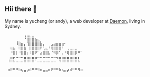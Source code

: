 ## Hii there 🍺

<!--
**Yucheng-Yan/Yucheng-Yan** is a ✨ _special_ ✨ repository because its `README.md` (this file) appears on your GitHub profile.

Here are some ideas to get you started:

- 🔭 I’m currently working on ...
- 🌱 I’m currently learning ...
- 👯 I’m looking to collaborate on ...
- 🤔 I’m looking for help with ...
- 💬 Ask me about ...
- 📫 How to reach me: ...
- 😄 Pronouns: ...
- ⚡ Fun fact: ...
-->

My name is yucheng (or andy), a web developer at [Daemon](https://www.daemon.com.au/), living in Sydney.
```plaintext⠀⠀⠀⠀⠀⠀⠀⠀⠀⠀⠀⠀⠀⠀⠀⠀⠀⠀⠀⠀⠀⠀⠀⠀⠀⠀⠀⠀⠀⠀
⠀⠀⠀⠀⠀⠀⠀⢠⣤⣄⣀⠀⠀⠀⠀⠀⠀⠀⠀⠀⠀⠀⠀⠀⠀⠀⠀⠀⠀⠀
⠀⠀⠀⠀⢀⡀⠀⠈⣿⣿⣿⣷⣦⡀⠀⠀⠀⠀⠀⠀⠀⠀⠀⠀⠀⠀⠀⠀⠀⠀
⠀⠀⠀⠀⠸⣿⣶⡄⢹⣿⣿⣿⣿⣷⡄⠀⠀⣠⣴⣶⣶⣶⠂⠀⠀⠀⠀⠀⠀⠀
⠀⠀⢶⣦⠀⢿⣿⣷⠀⣿⣿⣿⣿⠟⢁⣄⠘⢿⣿⣿⣿⠃⠀⢀⣀⣀⣀⠀⠀⠀
⠀⠀⠘⣿⡇⠘⣿⣿⡆⠸⣿⠟⠁⣴⣿⣿⣧⠈⠻⡿⠁⡄⠘⢿⣿⣿⡿⠛⠁⠀
⠀⠀⣤⡤⠤⠤⠤⣤⣤⣤⣤⣤⠤⠤⠤⠤⠤⠤⠤⢤⣤⣤⣤⣤⣤⣤⣤⡄⠀⠀
⠀⠸⠿⠧⠤⠤⠤⠿⠿⠿⠿⠁⠤⠤⠤⠤⠤⠤⠤⠀⠻⠿⠿⠿⠿⠿⠿⠧⠀⠀
⠀⠀⠀⠀⠀⠀⠀⠀⠀⠀⠀⠀⠀⠀⠀⠀⠀⠀⠀⠀⠀⠀⠀⠀⠀⠀⠀⠀⠀⠀
⠀⠶⠟⠛⠛⠷⢦⣤⡴⠾⠛⠛⠻⠶⣤⣤⠶⠟⠛⠛⠷⢦⣤⡴⠾⠛⠛⠻⠶⠀⠀⠀⠀⠀⠀⠀⠀⠀⠀
``` 
